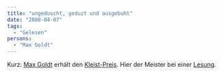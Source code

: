```yaml
---
title: "ungeduscht, geduzt und ausgebuht"
date: "2008-04-07"
tags:
  - "Gelesen"
persons:
  - "Max Goldt"
---
```


Kurz: [Max Goldt](https://de.wikipedia.org/wiki/Max_Goldt) erhält den [Kleist-Preis](https://www.sueddeutsche.de/kultur/artikel/33/167549/). Hier der Meister bei einer [Lesung](https://www.youtube.com/watch?v=P2BfoEVLWz4).
